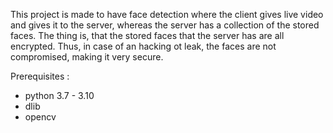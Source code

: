 This project is made to have face detection where the client gives live video and gives it to the server, whereas the server has a collection of the stored faces.
The thing is, that the stored faces that the server has are all encrypted.
Thus, in case of an hacking ot leak, the faces are not compromised, making it very secure.

Prerequisites :
-  python 3.7 - 3.10
-  dlib
-  opencv
